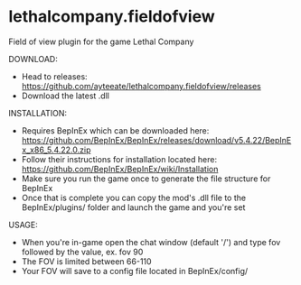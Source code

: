 # lethalcompany.fieldofview
Field of view plugin for the game Lethal Company

DOWNLOAD:
- Head to releases: https://github.com/ayteeate/lethalcompany.fieldofview/releases
- Download the latest .dll

INSTALLATION:
- Requires BepInEx which can be downloaded here: https://github.com/BepInEx/BepInEx/releases/download/v5.4.22/BepInEx_x86_5.4.22.0.zip
- Follow their instructions for installation located here: https://github.com/BepInEx/BepInEx/wiki/Installation
- Make sure you run the game once to generate the file structure for BepInEx
- Once that is complete you can copy the mod's .dll file to the BepInEx/plugins/ folder and launch the game and you're set

USAGE:
- When you're in-game open the chat window (default '/') and type fov followed by the value, ex. fov 90
- The FOV is limited between 66-110
- Your FOV will save to a config file located in BepInEx/config/
